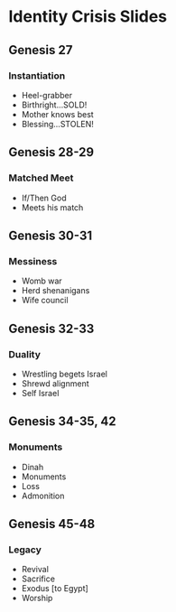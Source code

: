 # Identity Crisis Slides


## Genesis 27
### Instantiation

* Heel-grabber
* Birthright...SOLD!
* Mother knows best
* Blessing...STOLEN!





## Genesis 28-29
### Matched Meet

* If/Then God
* Meets his match





## Genesis 30-31
### Messiness

* Womb war
* Herd shenanigans
* Wife council




## Genesis 32-33
### Duality

* Wrestling begets Israel
* Shrewd alignment
* Self Israel




## Genesis 34-35, 42
### Monuments

* Dinah
* Monuments
* Loss
* Admonition








## Genesis 45-48
### Legacy

* Revival
* Sacrifice
* Exodus [to Egypt]
* Worship